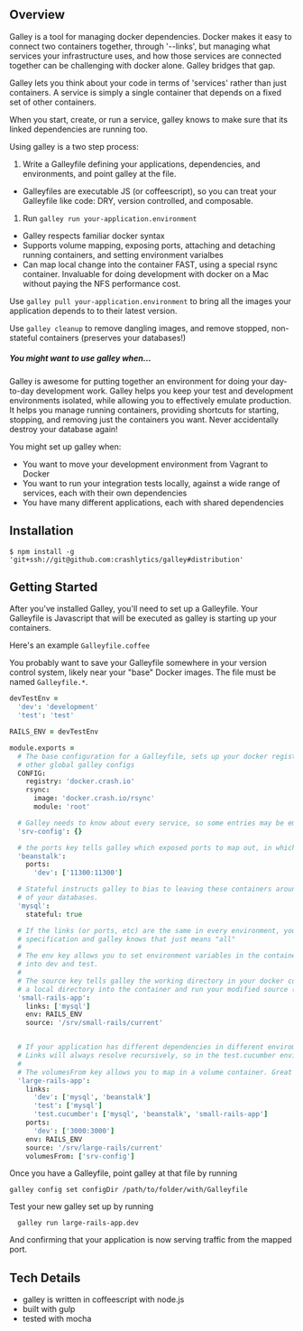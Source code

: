 ## Overview
Galley is a tool for managing docker dependencies.
Docker makes it easy to connect two containers together, through '--links', but managing
what services your infrastructure uses, and how those services are connected together can
be challenging with docker alone. Galley bridges that gap.

Galley lets you think about your code in terms of 'services' rather than just containers.
A service is simply a single container that depends on a fixed set of other containers.

When you start, create, or run a service, galley knows to make sure that its linked dependencies are
running too.

Using galley is a two step process:
1. Write a Galleyfile defining your applications, dependencies, and environments, and point galley at the file.
  - Galleyfiles are executable JS (or coffeescript), so you can treat your Galleyfile like code: DRY, version controlled, and composable.

1. Run `galley run your-application.environment`
  - Galley respects familiar docker syntax
  - Supports volume mapping, exposing ports, attaching and detaching running containers, and setting environment varialbes
  - Can map local change into the container FAST, using a special rsync container. Invaluable for doing development with docker on a Mac without paying the NFS performance cost.

Use `galley pull your-application.environment` to bring all the images your application depends to to their latest version.

Use `galley cleanup` to remove dangling images, and remove stopped, non-stateful containers (preserves your databases!)


##### You might want to use galley when...
Galley is awesome for putting together an environment for doing your day-to-day development work. Galley helps you keep your test and development
environments isolated, while allowing you to effectively emulate production. It helps you manage running containers, providing shortcuts for starting, stopping, and removing just the containers you want. Never accidentally destroy your database again!

You might set up galley when:
 - You want to move your development environment from Vagrant to Docker
 - You want to run your integration tests locally, against a wide range of services, each with their own dependencies
 - You have many different applications, each with shared dependencies

## Installation

```
$ npm install -g 'git+ssh://git@github.com:crashlytics/galley#distribution'
```

## Getting Started

After you've installed Galley, you'll need to set up a Galleyfile. Your Galleyfile is Javascript that will be executed as galley is starting up your containers.

Here's an example `Galleyfile.coffee`

You probably want to save your Galleyfile somewhere in your version control system, likely near your "base" Docker images. The file must be named `Galleyfile.*`.


```coffeescript
devTestEnv =
  'dev': 'development'
  'test': 'test'

RAILS_ENV = devTestEnv

module.exports =
  # The base configuration for a Galleyfile, sets up your docker registry, and
  # other global galley configs
  CONFIG:
    registry: 'docker.crash.io'
    rsync:
      image: 'docker.crash.io/rsync'
      module: 'root'

  # Galley needs to know about every service, so some entries may be empty
  'srv-config': {}

  # the ports key tells galley which exposed ports to map out, in which environment.
  'beanstalk':
    ports:
      'dev': ['11300:11300']

  # Stateful instructs galley to bias to leaving these containers around to preserve the state
  # of your databases.
  'mysql':
    stateful: true

  # If the links (or ports, etc) are the same in every environment, you can omit the environment
  # specification and galley knows that just means "all"
  #
  # The env key allows you to set environment variables in the container, e.g. for parametrizing
  # into dev and test.
  #
  # The source key tells galley the working directory in your docker container, so that it can map
  # a local directory into the container and run your modified source (or binary)
  'small-rails-app':
    links: ['mysql']
    env: RAILS_ENV
    source: '/srv/small-rails/current'


  # If your application has different dependencies in different enviroments, you can capture that explicitly with links.
  # Links will always resolve recursively, so in the test.cucumber environment the small-rails-app and its dependencies will start before large-rails-app starts
  #
  # The volumesFrom key allows you to map in a volume container. Great for managing config files!
  'large-rails-app':
    links:
      'dev': ['mysql', 'beanstalk']
      'test': ['mysql']
      'test.cucumber': ['mysql', 'beanstalk', 'small-rails-app']
    ports:
      'dev': ['3000:3000']
    env: RAILS_ENV
    source: '/srv/large-rails/current'
    volumesFrom: ['srv-config']
```

Once you have a Galleyfile, point galley at that file by running
```
galley config set configDir /path/to/folder/with/Galleyfile
```

Test your new galley set up by running
```
  galley run large-rails-app.dev
```

And confirming that your application is now serving traffic from the mapped port.

## Tech Details
 - galley is written in coffeescript with node.js
 - built with gulp
 - tested with mocha


